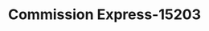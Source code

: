 ---
f_zip-code: 22031
f_state-code: VA
title: Commission Express-15203
f_phone: 703-560-5500
f_city-only: Fairfax
f_address: 8300 Arlington Blvd Fairfax
f_location-unique-id: '15203'
slug: commission-express-15203
updated-on: '2024-05-30T13:46:58.046Z'
created-on: '2024-05-30T13:36:59.803Z'
published-on: '2024-05-30T13:54:32.469Z'
f_city-state: cms/city/fairfax-va.md
f_company: cms/company/commission-express.md
f_state: cms/state/virginia.md
layout: '[payday-loan].html'
tags: payday-loan
---